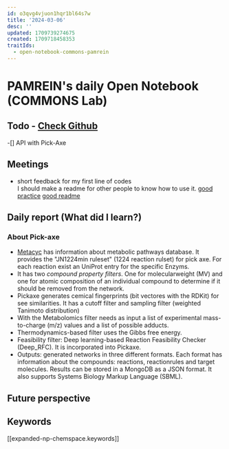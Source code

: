 ```yaml
---
id: o3qvg4vjuon1hqr1bl64s7w
title: '2024-03-06'
desc: ''
updated: 1709739274675
created: 1709718458353
traitIds:
  - open-notebook-commons-pamrein
---
```


# PAMREIN's daily Open Notebook (COMMONS Lab)

## Todo - [Check Github](https://github.com/orgs/commons-research/projects/2/views/1)
-[] API with Pick-Axe


## Meetings
- short feedback for my first line of codes  
I should make a readme for other people to know how to use it.
[good practice](https://cthoyt.com/2020/06/03/how-to-code-with-me-organization.html)
[good readme](https://www.freecodecamp.org/news/how-to-write-a-good-readme-file/)

## Daily report (What did I learn?)

### About Pick-axe
- [Metacyc](https://metacyc.org/) has information about metabolic pathways database. It provides the "JN1224min ruleset" (1224 reaction rulset) for pick axe. For each reaction exist an UniProt entry for the specific Enzyms.
- It has two *compound property filters*. One for molecularweight (MV) and one for atomic composition of an individual compound to determine if it should be removed
from the network.
- Pickaxe generates cemical fingerprints (bit vectores with the RDKit) for see similarities. It has a cutoff filter and sampling filter (weighted Tanimoto distribution)
- With the Metabolomics filter needs as input a list of experimental mass-to-charge (m/z) values and a list of possible adducts.
- Thermodynamics-based filter uses the Gibbs free energy. 
- Feasibility filter: Deep learning-based Reaction Feasibility Checker (Deep_RFC). It is incorporated into Pickaxe.
- Outputs: generated networks in three different formats. Each format has information about the compounds: reactions, reactionrules and target molecules.
Results can be stored in a MongoDB as a JSON format. It also supports Systems Biology Markup Language (SBML).


## Future perspective



## Keywords
[[expanded-np-chemspace.keywords]]
